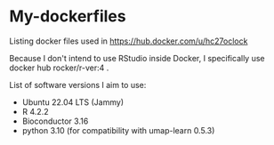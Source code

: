 # My-dockerfiles
Listing docker files used in https://hub.docker.com/u/hc27oclock

Because I don't intend to use RStudio inside Docker, I specifically use docker hub rocker/r-ver:4 .

List of software versions I aim to use:
  - Ubuntu 22.04 LTS (Jammy)
  - R 4.2.2
  - Bioconductor 3.16
  - python 3.10 (for compatibility with umap-learn 0.5.3)
